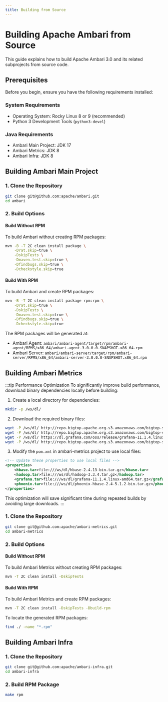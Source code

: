 ```yaml
---
title: Building from Source
---
```


# Building Apache Ambari from Source

This guide explains how to build Apache Ambari 3.0 and its related subprojects from source code.

## Prerequisites

Before you begin, ensure you have the following requirements installed:

### System Requirements
- Operating System: Rocky Linux 8 or 9 (recommended)
- Python 3 Development Tools (`python3-devel`)

### Java Requirements
- Ambari Main Project: JDK 17
- Ambari Metrics: JDK 8
- Ambari Infra: JDK 8

## Building Ambari Main Project

### 1. Clone the Repository
```bash
git clone git@github.com:apache/ambari.git
cd ambari
```

### 2. Build Options

#### Build Without RPM
To build Ambari without creating RPM packages:
```bash
mvn -B -T 2C clean install package \
    -Drat.skip=true \
    -DskipTests \
    -Dmaven.test.skip=true \
    -Dfindbugs.skip=true \
    -Dcheckstyle.skip=true
```

#### Build With RPM
To build Ambari and create RPM packages:
```bash
mvn -B -T 2C clean install package rpm:rpm \
    -Drat.skip=true \
    -DskipTests \
    -Dmaven.test.skip=true \
    -Dfindbugs.skip=true \
    -Dcheckstyle.skip=true
```

The RPM packages will be generated at:
- Ambari Agent: `ambari/ambari-agent/target/rpm/ambari-agent/RPMS/x86_64/ambari-agent-3.0.0.0-SNAPSHOT.x86_64.rpm`
- Ambari Server: `ambari/ambari-server/target/rpm/ambari-server/RPMS/x86_64/ambari-server-3.0.0.0-SNAPSHOT.x86_64.rpm`

## Building Ambari Metrics

:::tip Performance Optimization
To significantly improve build performance, download binary dependencies locally before building:

1. Create a local directory for dependencies:
```bash
mkdir -p /ws/dl/
```

2. Download the required binary files:
```bash
wget -P /ws/dl/ http://repo.bigtop.apache.org.s3.amazonaws.com/bigtop-stack-binary/3.2.0/centos-7/x86_64/hbase-2.4.13-bin.tar.gz
wget -P /ws/dl/ http://repo.bigtop.apache.org.s3.amazonaws.com/bigtop-stack-binary/3.2.0/centos-7/x86_64/hadoop-3.3.4.tar.gz
wget -P /ws/dl/ https://dl.grafana.com/oss/release/grafana-11.1.4.linux-amd64.tar.gz
wget -P /ws/dl/ http://repo.bigtop.apache.org.s3.amazonaws.com/bigtop-stack-binary/3.2.0/centos-7/x86_64/phoenix-hbase-2.4-5.1.2-bin.tar.gz
```

3. Modify the `pom.xml` in ambari-metrics project to use local files:
```xml
<!-- Update these properties to use local files -->
<properties>
    <hbase.tar>file:///ws/dl/hbase-2.4.13-bin.tar.gz</hbase.tar>
    <hadoop.tar>file:///ws/dl/hadoop-3.3.4.tar.gz</hadoop.tar>
    <grafana.tar>file:///ws/dl/grafana-11.1.4.linux-amd64.tar.gz</grafana.tar>
    <phoenix.tar>file:///ws/dl/phoenix-hbase-2.4-5.1.2-bin.tar.gz</phoenix.tar>
</properties>
```

This optimization will save significant time during repeated builds by avoiding large downloads.
:::

### 1. Clone the Repository
```bash
git clone git@github.com:apache/ambari-metrics.git
cd ambari-metrics
```

### 2. Build Options

#### Build Without RPM
To build Ambari Metrics without creating RPM packages:
```bash
mvn -T 2C clean install -DskipTests
```

#### Build With RPM
To build Ambari Metrics and create RPM packages:
```bash
mvn -T 2C clean install -DskipTests -Dbuild-rpm
```

To locate the generated RPM packages:
```bash
find ./ -name "*.rpm"
```

## Building Ambari Infra

### 1. Clone the Repository
```bash
git clone git@github.com:apache/ambari-infra.git
cd ambari-infra
```

### 2. Build RPM Package
```bash
make rpm
```

